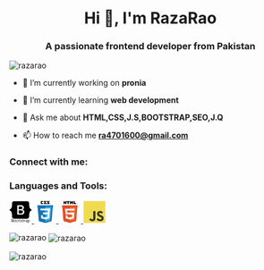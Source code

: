 <h1 align="center">Hi 👋, I'm RazaRao</h1>
<h3 align="center">A passionate frontend developer from Pakistan</h3>

<p align="left"> <img src="https://komarev.com/ghpvc/?username=razarao&label=Profile%20views&color=0e75b6&style=flat" alt="razarao" /> </p>

- 🔭 I’m currently working on **pronia**

- 🌱 I’m currently learning **web development**

- 💬 Ask me about **HTML,CSS,J.S,BOOTSTRAP,SEO,J.Q**

- 📫 How to reach me **ra4701600@gmail.com**

<h3 align="left">Connect with me:</h3>
<p align="left">
</p>

<h3 align="left">Languages and Tools:</h3>
<p align="left"> <a href="https://getbootstrap.com" target="_blank" rel="noreferrer"> <img src="https://raw.githubusercontent.com/devicons/devicon/master/icons/bootstrap/bootstrap-plain-wordmark.svg" alt="bootstrap" width="40" height="40"/> </a> <a href="https://www.w3schools.com/css/" target="_blank" rel="noreferrer"> <img src="https://raw.githubusercontent.com/devicons/devicon/master/icons/css3/css3-original-wordmark.svg" alt="css3" width="40" height="40"/> </a> <a href="https://www.w3.org/html/" target="_blank" rel="noreferrer"> <img src="https://raw.githubusercontent.com/devicons/devicon/master/icons/html5/html5-original-wordmark.svg" alt="html5" width="40" height="40"/> </a> <a href="https://developer.mozilla.org/en-US/docs/Web/JavaScript" target="_blank" rel="noreferrer"> <img src="https://raw.githubusercontent.com/devicons/devicon/master/icons/javascript/javascript-original.svg" alt="javascript" width="40" height="40"/> </a> </p>

<p><img align="left" src="https://github-readme-stats.vercel.app/api/top-langs?username=razarao&show_icons=true&locale=en&layout=compact" alt="razarao" /></p>

<p>&nbsp;<img align="center" src="https://github-readme-stats.vercel.app/api?username=razarao&show_icons=true&locale=en" alt="razarao" /></p>

<p><img align="center" src="https://github-readme-streak-stats.herokuapp.com/?user=razarao&" alt="razarao" /></p>

